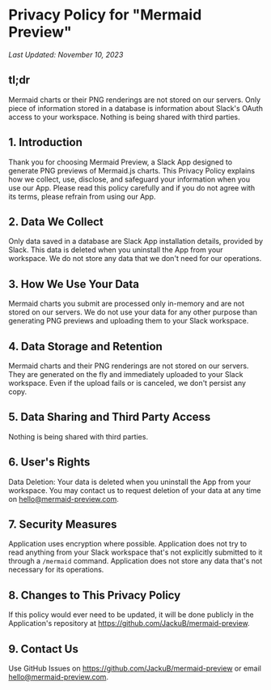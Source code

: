 # Privacy Policy for "Mermaid Preview"

_Last Updated: November 10, 2023_

## tl;dr

Mermaid charts or their PNG renderings are not stored on our servers. Only piece of information stored in a database is information about Slack's OAuth access to your workspace. Nothing is being shared with third parties.

## 1. Introduction

Thank you for choosing Mermaid Preview, a Slack App designed to generate PNG previews of Mermaid.js charts. This Privacy Policy explains how we collect, use, disclose, and safeguard your information when you use our App. Please read this policy carefully and if you do not agree with its terms, please refrain from using our App.

## 2. Data We Collect

Only data saved in a database are Slack App installation details, provided by Slack. This data is deleted when you uninstall the App from your workspace. We do not store any data that we don't need for our operations.

## 3. How We Use Your Data

Mermaid charts you submit are processed only in-memory and are not stored on our servers. We do not use your data for any other purpose than generating PNG previews and uploading them to your Slack workspace.

## 4. Data Storage and Retention

Mermaid charts and their PNG renderings are not stored on our servers. They are generated on the fly and immediately uploaded to your Slack workspace. Even if the upload fails or is canceled, we don't persist any copy.

## 5. Data Sharing and Third Party Access

Nothing is being shared with third parties.

## 6. User's Rights

Data Deletion: Your data is deleted when you uninstall the App from your workspace. You may contact us to request deletion of your data at any time on hello@mermaid-preview.com.

## 7. Security Measures

Application uses encryption where possible. Application does not try to read anything from your Slack workspace that's not explicitly submitted to it through a `/mermaid` command. Application does not store any data that's not necessary for its operations.

## 8. Changes to This Privacy Policy

If this policy would ever need to be updated, it will be done publicly in the Application's repository at https://github.com/JackuB/mermaid-preview.

## 9. Contact Us

Use GitHub Issues on https://github.com/JackuB/mermaid-preview or email hello@mermaid-preview.com.
